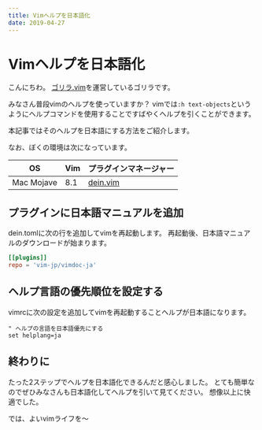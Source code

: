 ```yaml
---
title: Vimヘルプを日本語化
date: 2019-04-27
---
```


# Vimヘルプを日本語化

こんにちわ。
[ゴリラ.vim](https://gorillavim.connpass.com/)を運営しているゴリラです。

みなさん普段vimのヘルプを使っていますか？
vimでは`:h text-objects`というようにヘルプコマンドを使用することですばやくヘルプを引くことができます。

本記事ではそのヘルプを日本語にする方法をご紹介します。

なお、ぼくの環境は次になっています。

| OS         | Vim | プラグインマネージャー                         |
|------------|-----|------------------------------------------------|
| Mac Mojave | 8.1 | [dein.vim](https://github.com/Shougo/dein.vim) |

## プラグインに日本語マニュアルを追加
dein.tomlに次の行を追加してvimを再起動します。
再起動後、日本語マニュアルのダウンロードが始まります。

```toml
[[plugins]]
repo = 'vim-jp/vimdoc-ja'
```

## ヘルプ言語の優先順位を設定する
vimrcに次の設定を追加してvimを再起動することヘルプが日本語になります。

```vim
" ヘルプの言語を日本語優先にする
set helplang=ja
```

## 終わりに
たった2ステップでヘルプを日本語化できるんだと感心しました。
とても簡単なのでぜひみなさんも日本語化してヘルプを引いて見てください。
想像以上に快適でした。

では、よいvimライフを〜
